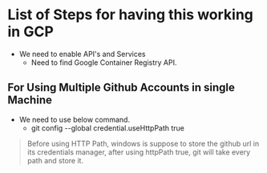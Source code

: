 # List of Steps for having this working in GCP

* We need to enable API's and Services
  * Need to find Google Container Registry API.

## For Using Multiple Github Accounts in single Machine

* We need to use below command.
  * git config --global credential.useHttpPath true

> Before using HTTP Path, windows is suppose to store the github url in its credentials manager, after using httpPath true, git will take every path and store it.